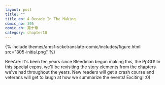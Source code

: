 ```yaml
---
layout: post
title: ""
title_en: A Decade In The Making
comic_no: 305
comic_ch: 第十章
category: chapter10
---
```

{% include themes/amsf-sckctranslate-comic/includes/figure.html src="305-initial.png" %}

BeeAre: It's been ten years since Bleedman begun making this, the PpGD! In this special expos, we'll be revisiting the story elements from the chapters we've had throughout the years. New readers will get a crash course and veterans will get to laugh at how we summarize the events! Exciting! :0)
